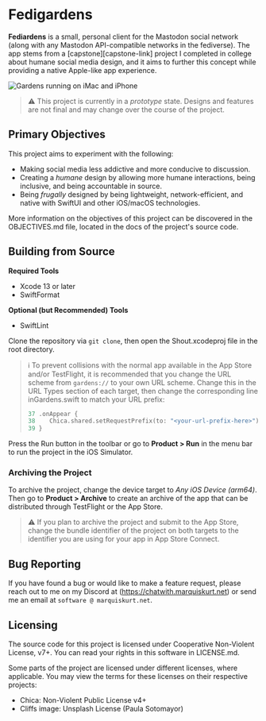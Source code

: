 # Fedigardens

**Fediardens** is a small, personal client for the Mastodon social network
(along with any Mastodon API-compatible networks in the fediverse). The
app stems from a [capstone][capstone-link] project I completed in college
about humane social media design, and it aims to further this concept
while providing a native Apple-like app experience.

![Gardens running on iMac and iPhone](./.readme/screenshot.png)

> :warning: This project is currently in a _prototype_ state. Designs and
> features are not final and may change over the course of the project.

## Primary Objectives

This project aims to experiment with the following:

- Making social media less addictive and more conducive to discussion.
- Creating a _humane_ design by allowing more humane interactions, being
  inclusive, and being accountable in source.
- Being _frugally_ designed by being lightweight, network-efficient, and
  native with SwiftUI and other iOS/macOS technologies.
  
More information on the objectives of this project can be discovered in
the OBJECTIVES.md file, located in the docs of the project's source code.

## Building from Source

**Required Tools**  
- Xcode 13 or later
- SwiftFormat

**Optional (but Recommended) Tools**  
- SwiftLint

Clone the repository via `git clone`, then open the Shout.xcodeproj file
in the root directory.

> :information_source: To prevent collisions with the normal app available
> in the App Store and/or TestFlight, it is recommended that you change
> the URL scheme from `gardens://` to your own URL scheme. Change this in
> the URL Types section of each target, then change the corresponding line
> inGardens.swift to match your URL prefix:
>
> ```swift
> 37 .onAppear {
> 38    Chica.shared.setRequestPrefix(to: "<your-url-prefix-here>")
> 39 }
> ```

Press the Run button in the toolbar or go to **Product > Run** in the menu
bar to run the project in the iOS Simulator.

### Archiving the Project
To archive the project, change the device target to _Any iOS Device (arm64)_.
Then go to **Product > Archive** to create an archive of the app that can
be distributed through TestFlight or the App Store.

> :warning: If you plan to archive the project and submit to the App
> Store, change the bundle identifier of the project on both targets to
> the identifier you are using for your app in App Store Connect. 

## Bug Reporting

If you have found a bug or would like to make a feature request, please
reach out to me on my Discord at (https://chatwith.marquiskurt.net) or
send me an email at `software @ marquiskurt.net`.

## Licensing

The source code for this project is licensed under Cooperative Non-Violent
License, v7+. You can read your rights in this software in LICENSE.md.

Some parts of the project are licensed under different licenses, where
applicable. You may view the terms for these licenses on their respective
projects:

- Chica: Non-Violent Public License v4+
- Cliffs image: Unsplash License (Paula Sotomayor)
